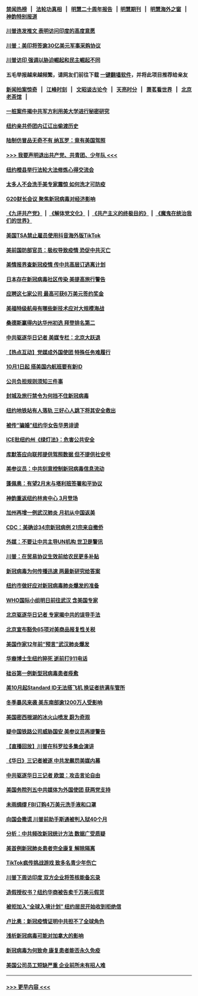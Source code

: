 #### [禁闻热榜](热点新闻.md?=0)  &nbsp;&nbsp;|&nbsp;&nbsp; [法轮功真相](https://github.com/gfw-breaker/truth/blob/master/README.md?=0) &nbsp;&nbsp;|&nbsp;&nbsp; [明慧二十周年报告](https://github.com/gfw-breaker/mh-reports/blob/master/README.md?=0) &nbsp;&nbsp;|&nbsp;&nbsp;[明慧期刊](https://github.com/gfw-breaker/mh-qikan) &nbsp;&nbsp;|&nbsp;&nbsp; [明慧海外之窗](https://github.com/gfw-breaker/mh-news/blob/master/README.md?=0) &nbsp;&nbsp;|&nbsp;&nbsp; [神韵特别报道](https://github.com/gfw-breaker/mh-news/blob/master/shenyun.md?=0)
#### [川普连发推文 表明访问印度的高度意愿](../pages/nsc412/n11891927.md?t=02250031) 
#### [川普：美印将签逾30亿美元军事采购协议](../pages/nsc412/n11892494.md?t=02250031) 
#### [川普访印 强调以胁迫崛起和民主崛起不同](../pages/nsc412/n11891855.md?t=02250031) 
#### 五毛举报越来越频繁，请网友们前往下载 [一键翻墙软件](https://github.com/gfw-breaker/ssr-accounts)，并将此项目推荐给亲友
#### [新闻拍案惊奇](https://github.com/gfw-breaker/banned-news/blob/master/pages/link4.md) &nbsp;&nbsp;|&nbsp;&nbsp; [江峰时刻](https://github.com/gfw-breaker/banned-news/blob/master/pages/link4.md) &nbsp;&nbsp;|&nbsp;&nbsp; [文昭谈古论今](https://github.com/gfw-breaker/banned-news/blob/master/pages/link4.md) &nbsp;&nbsp;|&nbsp;&nbsp; [天亮时分](https://github.com/gfw-breaker/banned-news/blob/master/pages/link4.md) &nbsp;&nbsp;|&nbsp;&nbsp; [萧茗看世界](https://github.com/gfw-breaker/banned-news/blob/master/pages/link4.md) &nbsp;&nbsp;|&nbsp;&nbsp; [北京老茶馆](https://github.com/gfw-breaker/banned-news/blob/master/pages/link4.md) &nbsp;&nbsp;|&nbsp;&nbsp; 
#### [一桩案件揭中共军方利用美大学进行秘密研究](../pages/nsc412/n11891206.md?t=02250031) 
#### [纽约亲共侨团内讧讧出偷渡历史](../pages/nsc412/n11891235.md?t=02250031) 
#### [陆制仿冒品无奇不有 纳瓦罗：竟有美国驾照](../pages/nsc412/n11890953.md?t=02250031) 
#### [>>> 我要声明退出共产党、共青团、少年队 <<<](https://github.com/begood0513/goodnews/blob/master/quit/letter.md) 
#### [纽约橙县举行法轮大法修炼心得交流会](../pages/nsc412/n11890760.md?t=02250031) 
#### [太多人不会洗手美专家震惊 如何洗才可防疫](../pages/nsc412/n11875866.md?t=02250031) 
#### [G20财长会议 聚焦新冠病毒对经济影响](../pages/nsc412/n11890400.md?t=02250031) 
#### [《九评共产党》](https://github.com/begood0513/9ping.md/blob/master/README.md) &nbsp;|&nbsp; [《解体党文化》](../../../../jtdwh.md/blob/master/README.md)  &nbsp;|&nbsp; [《共产主义的终极目的》](../../../../gczydzjmd.md/blob/master/README.md) &nbsp;|&nbsp; [《魔鬼在统治我们的世界》](../../../../mgztzwmdsj.md/blob/master/README.md) 
#### [美国TSA禁止雇员使用抖音海外版TikTok](../pages/nsc412/n11890500.md?t=02250031) 
#### [美前国防部官员：极权导致疫情 恐促中共灭亡](../pages/nsc412/n11889092.md?t=02250031) 
#### [美情报界查新冠疫情 传中共高层订逃离计划](../pages/nsc412/n11888161.md?t=02250031) 
#### [日本存在新冠病毒社区传染 美提高旅行警告](../pages/nsc412/n11889917.md?t=02250031) 
#### [应聘这七家公司 最高可获6万美元签约奖金](../pages/nsc412/n11879446.md?t=02250031) 
#### [美福特级航母有哪些新技术应对大规模海战](../pages/nsc412/n11882087.md?t=02250031) 
#### [桑德斯赢得内达华州初选 拜登排名第二](../pages/nsc412/n11888760.md?t=02250031) 
#### [中共驱逐华日记者 美媒专栏：北京大跃退](../pages/nsc412/n11888453.md?t=02250031) 
#### [【热点互动】党媒成外国使团 特殊任务难履行](../pages/nsc412/n11888306.md?t=02250031) 
#### [10月1日起 搭美国内航班要有新ID](../pages/nsc412/n11888243.md?t=02250031) 
#### [公共负担规则须知三件事](../pages/nsc412/n11888123.md?t=02250031) 
#### [封城及旅行禁令为何挡不住新冠病毒](../pages/nsc412/n11888067.md?t=02250031) 
#### [纽约地铁站有人落轨   三好心人跳下将其安全救出](../pages/nsc412/n11888088.md?t=02250031) 
#### [被传“骗婚”纽约华女告华男诽谤](../pages/nsc412/n11887303.md?t=02250031) 
#### [ICE批纽约州《绿灯法》：危害公共安全](../pages/nsc412/n11887285.md?t=02250031) 
#### [库默答应向联邦提供驾照数据 但不提供社安号](../pages/nsc412/n11887269.md?t=02250031) 
#### [美参议员：中共刻意控制新冠病毒信息流动](../pages/nsc412/n11887949.md?t=02250031) 
#### [蓬佩奥：有望2月末与塔利班签署和平协议](../pages/nsc412/n11887248.md?t=02250031) 
#### [神韵重返纽约林肯中心 3月登场](../pages/nsc412/n11885013.md?t=02250031) 
#### [加州再增一例武汉肺炎 月初从中国返美](../pages/nsc412/n11886929.md?t=02250031) 
#### [CDC：美确诊34宗新冠病例 21宗来自撤侨](../pages/nsc412/n11886795.md?t=02250031) 
#### [外媒：不要让中共主导UN机构 世卫是警讯](../pages/nsc412/n11886401.md?t=02250031) 
#### [川普：在贸易协议生效前给农民更多补贴](../pages/nsc412/n11886549.md?t=02250031) 
#### [新冠病毒为何传播迅速 两最新研究给答案](../pages/nsc412/n11886505.md?t=02250031) 
#### [纽约市做好应对新冠病毒肺炎爆发的准备](../pages/nsc412/n11885019.md?t=02250031) 
#### [WHO国际小组明日前往武汉 含美国专家](../pages/nsc412/n11886380.md?t=02250031) 
#### [北京驱逐华日记者 专家揭中共的误导手法](../pages/nsc412/n11886124.md?t=02250031) 
#### [北京宣布豁免65项对美商品报复性关税](../pages/nsc412/n11885960.md?t=02250031) 
#### [美国作家12年前“预言”武汉肺炎爆发](../pages/nsc412/n11885487.md?t=02250031) 
#### [华裔博士生纽约猝死  逝前打911电话](../pages/nsc412/n11885007.md?t=02250031) 
#### [硅谷第一例新型冠病毒患者痊愈](../pages/nsc412/n11885163.md?t=02250031) 
#### [美10月起Standard ID无法搭飞机  换证者挤满车管所](../pages/nsc412/n11885036.md?t=02250031) 
#### [冬季暴风来袭 美东南部逾1200万人受影响](../pages/nsc412/n11884620.md?t=02250031) 
#### [美国密西根湖的冰火山喷发 蔚为奇观](../pages/nsc412/n11884842.md?t=02250031) 
#### [疑中国铁路公司威胁国安 美参议员再提警告](../pages/nsc412/n11884300.md?t=02250031) 
#### [【直播回放】川普在科罗拉多集会演讲](../pages/nsc412/n11883640.md?t=02250031) 
#### [《华日》三记者被逐 中共发飙罚美媒内幕](../pages/nsc412/n11884184.md?t=02250031) 
#### [中共驱逐华日三记者 欧盟：攻击言论自由](../pages/nsc412/n11884179.md?t=02250031) 
#### [美国务院列五中共媒体为外国使团 获两党支持](../pages/nsc412/n11883954.md?t=02250031) 
#### [未雨绸缪 FBI订购4万美元洗手液和口罩](../pages/nsc412/n11883960.md?t=02250031) 
#### [向国会撒谎 川普前助手斯通被判入狱40个月](../pages/nsc412/n11883930.md?t=02250031) 
#### [分析：中共频改新冠统计方法 数据广受质疑](../pages/nsc412/n11883875.md?t=02250031) 
#### [美首例新冠肺炎患者完全康复 解除隔离](../pages/nsc412/n11883754.md?t=02250031) 
#### [TikTok疯传挑战游戏 致多名青少年伤亡](../pages/nsc412/n11883598.md?t=02250031) 
#### [川普下周访印度 双方企业将签核能备忘录](../pages/nsc412/n11883604.md?t=02250031) 
#### [造假授权书？纽约华商被告卖千万美元假货](../pages/nsc412/n11882429.md?t=02250031) 
#### [被拒加入“全球入境计划”  纽约居民开始收到拒绝信](../pages/nsc412/n11882417.md?t=02250031) 
#### [卢比奥：新冠疫情证明中共担不了全球角色](../pages/nsc412/n11881340.md?t=02250031) 
#### [浅析新冠病毒可能对加拿大的影响](../pages/nsc412/n11879775.md?t=02250031) 
#### [新冠病毒为何致命 康复患者能否永久免疫](../pages/nsc412/n11881488.md?t=02250031) 
#### [美国公司员工短缺严重 企业前所未有招人难](../pages/nsc412/n11881792.md?t=02250031) 

----
#### [ >>> 更早内容 <<< ](../indexes/nsc412-earlier.md)
